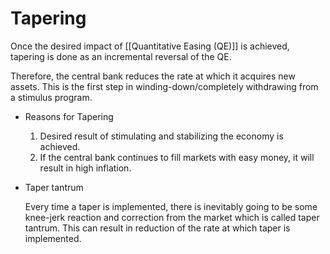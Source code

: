 # Tapering

Once the desired impact of [[Quantitative Easing (QE)]] is achieved, tapering is done as an incremental reversal of the QE.

Therefore, the central bank reduces the rate at which it acquires new assets. This is the first step in winding-down/completely withdrawing from a stimulus program.

- Reasons for Tapering
    1. Desired result of stimulating and stabilizing the economy is achieved.
    2. If the central bank continues to fill markets with easy money, it will result in high inflation.

- Taper tantrum

    Every time a taper is implemented, there is inevitably going to be some knee-jerk reaction and correction from the market which is called taper tantrum. This can result in reduction of the rate at which taper is implemented.
